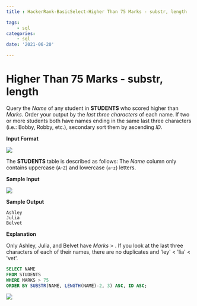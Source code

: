 ```yaml
---
title : HackerRank-BasicSelect-Higher Than 75 Marks - substr, length

tags:
    - sql
categories:
    - sql 
date: '2021-06-20'

---
```


# Higher Than 75 Marks - substr, length

Query the _Name_ of any student in **STUDENTS** who scored higher than _Marks_. Order your output by the _last three characters_ of each name. If two or more students both have names ending in the same last three characters (i.e.: Bobby, Robby, etc.), secondary sort them by ascending _ID_.

**Input Format**

![](https://s3.amazonaws.com/hr-challenge-images/12896/1443815243-94b941f556-1.png)

The **STUDENTS** table is described as follows: The _Name_ column only contains uppercase (`A`-`Z`) and lowercase (`a`-`z`) letters.

**Sample Input**

![](https://s3.amazonaws.com/hr-challenge-images/12896/1443815209-cf4b260993-2.png)

**Sample Output**

```
Ashley
Julia
Belvet
```

**Explanation**

Only Ashley, Julia, and Belvet have  _Marks_  >  . If you look at the last three characters of each of their names, there are no duplicates and 'ley' < 'lia' < 'vet'.

```sql
SELECT NAME
FROM STUDENTS
WHERE MARKS > 75
ORDER BY SUBSTR(NAME, LENGTH(NAME)-2, 3) ASC, ID ASC;
```

![](https://i.imgur.com/ZFdTLF3.png)


